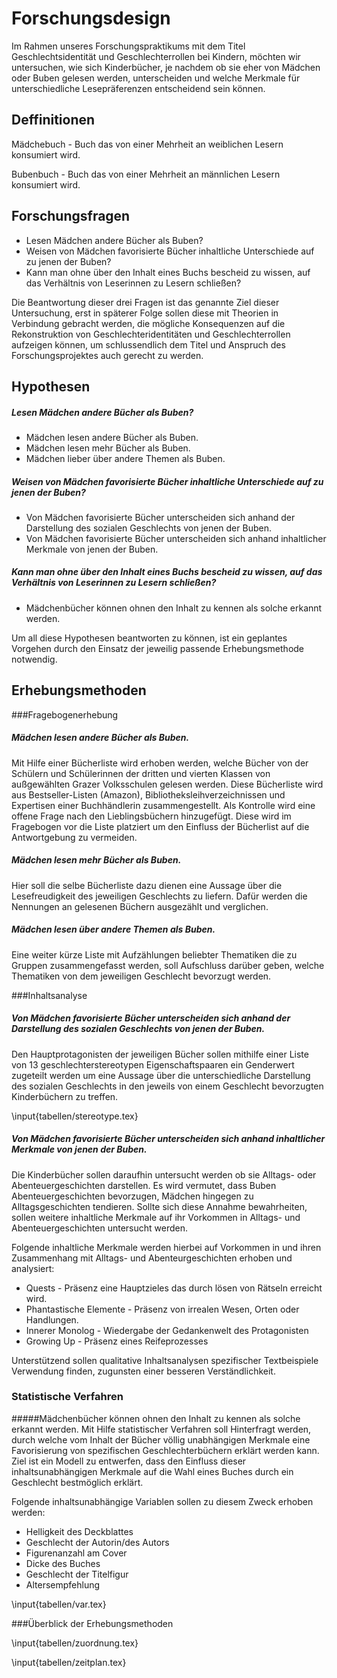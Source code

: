 

Forschungsdesign
================
Im Rahmen unseres Forschungspraktikums mit dem Titel Geschlechtsidentität und Geschlechterrollen
bei Kindern, möchten wir untersuchen, wie sich Kinderbücher, je nachdem
ob sie eher von Mädchen oder Buben gelesen werden, unterscheiden und welche Merkmale
für unterschiedliche Lesepräferenzen entscheidend sein können. 

## Deffinitionen
Mädchebuch - Buch das von einer Mehrheit an weiblichen Lesern konsumiert wird.

Bubenbuch - Buch das von einer Mehrheit an männlichen Lesern konsumiert wird.

Forschungsfragen
----------------

- Lesen Mädchen andere Bücher als Buben?
- Weisen von Mädchen favorisierte Bücher inhaltliche Unterschiede auf zu jenen der Buben?
- Kann man ohne über den Inhalt eines Buchs bescheid zu wissen, auf das Verhältnis von Leserinnen zu Lesern schließen?

Die Beantwortung dieser drei Fragen ist das genannte Ziel dieser Untersuchung, erst in späterer Folge sollen diese mit Theorien in Verbindung gebracht werden, die mögliche Konsequenzen auf die Rekonstruktion von Geschlechteridentitäten und Geschlechterrollen aufzeigen können, um schlussendlich dem Titel und Anspruch des Forschungsprojektes auch gerecht zu werden.

Hypothesen
------------
##### Lesen Mädchen andere Bücher als Buben?
- Mädchen lesen andere Bücher als Buben.
- Mädchen lesen mehr Bücher als Buben.
- Mädchen lieber über andere Themen als Buben.

##### Weisen von Mädchen favorisierte Bücher inhaltliche Unterschiede auf zu jenen der Buben?
- Von Mädchen favorisierte Bücher unterscheiden sich anhand der Darstellung des sozialen Geschlechts von jenen der Buben.
- Von Mädchen favorisierte Bücher unterscheiden sich anhand inhaltlicher Merkmale von jenen der Buben.

##### Kann man ohne über den Inhalt eines Buchs bescheid zu wissen, auf das Verhältnis von Leserinnen zu Lesern schließen?
- Mädchenbücher können ohnen den Inhalt zu kennen als solche erkannt werden.

Um all diese Hypothesen beantworten zu können, ist ein geplantes Vorgehen durch den Einsatz der jeweilig passende Erhebungsmethode notwendig.

## Erhebungsmethoden

###Fragebogenerhebung
##### Mädchen lesen andere Bücher als Buben.
Mit Hilfe einer Bücherliste wird erhoben werden, welche Bücher von der Schülern und Schülerinnen der dritten und vierten Klassen von außgewählten Grazer Volksschulen gelesen werden. Diese Bücherliste wird aus Bestseller-Listen (Amazon), Bibliotheksleihverzeichnissen und Expertisen einer Buchhändlerin zusammengestellt. Als Kontrolle wird eine offene Frage nach den Lieblingsbüchern hinzugefügt. Diese wird im Fragebogen vor die Liste platziert um den Einfluss der Bücherlist auf die Antwortgebung zu vermeiden.

##### Mädchen lesen mehr Bücher als Buben.
Hier soll die selbe Bücherliste dazu dienen eine Aussage über die Lesefreudigkeit des jeweiligen Geschlechts zu liefern. Dafür werden die Nennungen an gelesenen Büchern ausgezählt und verglichen.

##### Mädchen lesen über andere Themen als Buben.
Eine weiter kürze Liste mit Aufzählungen beliebter Thematiken die zu Gruppen zusammengefasst werden, soll Aufschluss darüber geben, welche Thematiken von dem jeweiligen Geschlecht bevorzugt werden. 

###Inhaltsanalyse

##### Von Mädchen favorisierte Bücher unterscheiden sich anhand der Darstellung des sozialen Geschlechts von jenen der Buben.
Den Hauptprotagonisten der jeweiligen Bücher sollen mithilfe einer Liste von 13 geschlechterstereotypen Eigenschaftspaaren ein Genderwert zugeteilt werden um eine Aussage über die unterschiedliche Darstellung des sozialen Geschlechts in den jeweils von einem Geschlecht bevorzugten Kinderbüchern zu treffen. 

\input{tabellen/stereotype.tex}

##### Von Mädchen favorisierte Bücher unterscheiden sich anhand inhaltlicher Merkmale von jenen der Buben.
Die Kinderbücher sollen daraufhin untersucht werden ob sie Alltags- oder Abenteuergeschichten darstellen. Es wird vermutet, dass Buben Abenteuergeschichten bevorzugen, Mädchen hingegen zu Alltagsgeschichten tendieren. Sollte sich diese Annahme bewahrheiten, sollen weitere inhaltliche Merkmale auf ihr Vorkommen in Alltags- und Abenteuergeschichten untersucht werden. 

Folgende inhaltliche Merkmale werden hierbei auf Vorkommen in und ihren Zusammenhang mit Alltags- und Abenteurgeschichten erhoben und analysiert:

- Quests - Präsenz eine Hauptzieles das durch lösen von Rätseln erreicht wird.
- Phantastische Elemente - Präsenz von irrealen Wesen, Orten oder Handlungen.
- Innerer Monolog - Wiedergabe der Gedankenwelt des Protagonisten
- Growing Up - Präsenz eines Reifeprozesses

Unterstützend sollen qualitative Inhaltsanalysen spezifischer Textbeispiele Verwendung finden, zugunsten einer besseren Verständlichkeit.


### Statistische Verfahren
#####Mädchenbücher können ohnen den Inhalt zu kennen als solche erkannt werden.
Mit Hilfe statistischer Verfahren soll Hinterfragt werden, durch welche vom Inhalt der Bücher völlig unabhängigen Merkmale eine Favorisierung von spezifischen Geschlechterbüchern erklärt werden kann. Ziel ist ein Modell zu entwerfen, dass den Einfluss dieser inhaltsunabhängigen Merkmale auf die Wahl eines Buches durch ein Geschlecht bestmöglich erklärt.

Folgende inhaltsunabhängige Variablen sollen zu diesem Zweck erhoben werden:

- Helligkeit des Deckblattes
- Geschlecht der Autorin/des Autors
- Figurenanzahl am Cover
- Dicke des Buches 
- Geschlecht der Titelfigur
- Altersempfehlung 



\input{tabellen/var.tex}


###Überblick der Erhebungsmethoden

\input{tabellen/zuordnung.tex}


<!-- 
### Zeitplan
Die Studie wird innerhalb der Lehrveranstaltung durchgeführt. Die Lehrveranstaltung
dauert vom Sommersemester 2012 bis zum Wintersemester 2012/13. Für eine Überblick
siehe Tabelle
 -->

\input{tabellen/zeitplan.tex}


<!-- 



#### Merkmale




Statistische Methoden
---------------------

### Korrelation

### Lineare-Reggresion, Reggressionsanalyse



\input{tabellen/stereotype.tex}


 -->



